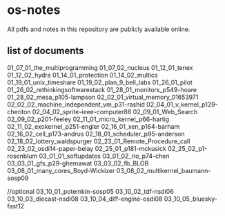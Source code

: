 # os-notes
All pdfs and notes in this repository are publicly available online.

## list of documents
01_07_01_the_multiprogramming
01_07_02_nucleus
01_12_01_tenex
01_12_02_hydra
01_14_01_protection
01_14_02_multics
01_19_01_unix_timeshare
01_19_02_plan_9_bell_labs
01_26_01_pilot
01_26_02_rethinkingsoftwarestack
01_28_01_monitors_p549-hoare
01_28_02_mesa_p105-lampson
02_02_01_virtual_memory_01653971
02_02_02_machine_independent_vm_p31-rashid
02_04_01_v_kernel_p129-cheriton
02_04_02_sprite-ieee-computer88
02_09_01_Web_Search
02_09_02_p201-feeley
02_11_01_micro_kernel_p66-hartig
02_11_02_exokernel_p251-engler
02_16_01_xen_p164-barham
02_16_02_cell_p173-andrus
02_18_01_scheduler_p95-anderson
02_18_02_lottery_waldspurger
02_23_01_Remote_Procedure_call
02_23_02_osdi14-paper-belay
02_25_01_p181-mckusick
02_25_02_p1-rosenblum
03_01_01_softupdates
03_01_02_rio_p74-chen
03_03_01_gfs_p29-ghemawat
03_03_02_fb_BLOB
03_08_01_many_cores_Boyd-Wickizer
03_08_02_multikernel_baumann-sosp09

//optional
03_10_01_potemkin-sosp05
03_10_02_tdf-nsdi06
03_10_03_diecast-nsdi08
03_10_04_diff-engine-osdi08
03_10_05_bluesky-fast12